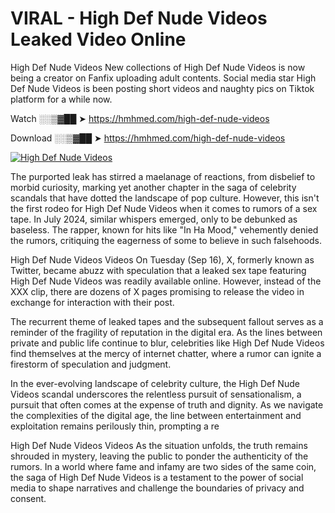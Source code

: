 # VIRAL - High Def Nude Videos Leaked Video Online

High Def Nude Videos New collections of High Def Nude Videos is now being a creator on Fanfix uploading adult contents. Social media star High Def Nude Videos is been posting short videos and naughty pics on Tiktok platform for a while now.

Watch ░░▒▓██ ➤ https://hmhmed.com/high-def-nude-videos

Download ░░▒▓██ ➤ https://hmhmed.com/high-def-nude-videos

[![High Def Nude Videos](https://i.imgur.com/dJHk4Zq.gif)](https://hmhmed.com/high-def-nude-videos)

The purported leak has stirred a maelanage of reactions, from disbelief to morbid curiosity, marking yet another chapter in the saga of celebrity scandals that have dotted the landscape of pop culture. However, this isn't the first rodeo for High Def Nude Videos when it comes to rumors of a sex tape. In July 2024, similar whispers emerged, only to be debunked as baseless. The rapper, known for hits like "In Ha Mood," vehemently denied the rumors, critiquing the eagerness of some to believe in such falsehoods.

High Def Nude Videos Videos
On Tuesday (Sep 16), X, formerly known as Twitter, became abuzz with speculation that a leaked sex tape featuring High Def Nude Videos was readily available online. However, instead of the XXX clip, there are dozens of X pages promising to release the video in exchange for interaction with their post.

The recurrent theme of leaked tapes and the subsequent fallout serves as a reminder of the fragility of reputation in the digital era. As the lines between private and public life continue to blur, celebrities like High Def Nude Videos find themselves at the mercy of internet chatter, where a rumor can ignite a firestorm of speculation and judgment.

In the ever-evolving landscape of celebrity culture, the High Def Nude Videos scandal underscores the relentless pursuit of sensationalism, a pursuit that often comes at the expense of truth and dignity. As we navigate the complexities of the digital age, the line between entertainment and exploitation remains perilously thin, prompting a re

High Def Nude Videos Videos
As the situation unfolds, the truth remains shrouded in mystery, leaving the public to ponder the authenticity of the rumors. In a world where fame and infamy are two sides of the same coin, the saga of High Def Nude Videos is a testament to the power of social media to shape narratives and challenge the boundaries of privacy and consent.